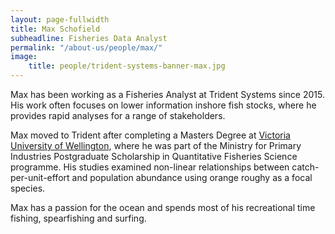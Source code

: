 ```yaml
---
layout: page-fullwidth
title: Max Schofield
subheadline: Fisheries Data Analyst
permalink: "/about-us/people/max/"
image:
    title: people/trident-systems-banner-max.jpg
---
```

Max has been working as a Fisheries Analyst at Trident Systems since 2015. His work often focuses on lower information inshore fish stocks, where he provides rapid analyses for a range of stakeholders.

Max moved to Trident after completing a Masters Degree at [Victoria University of Wellington](https://www.victoria.ac.nz/), where he was part of the Ministry for Primary Industries Postgraduate Scholarship in Quantitative Fisheries Science programme. His studies examined non-linear relationships between catch-per-unit-effort and population abundance using orange roughy as a focal species.

Max has a passion for the ocean and spends most of his recreational time fishing, spearfishing and surfing.
